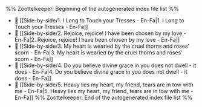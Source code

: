 %% Zoottelkeeper: Beginning of the autogenerated index file list  %%
- 📄 [[Side-by-side/1. I Long to Touch your Tresses - En-Fa|1. I Long to Touch your Tresses - En-Fa]]
- 📄 [[Side-by-side/2. Rejoice, rejoice! I have been chosen by my love - En-Fa|2. Rejoice, rejoice! I have been chosen by my love - En-Fa]]
- 📄 [[Side-by-side/3. My heart is wearied by the cruel thorns and roses' scorn - En-Fa|3. My heart is wearied by the cruel thorns and roses' scorn - En-Fa]]
- 📄 [[Side-by-side/4. Do you believe divine grace in you does not dwell - it does - En-Fa|4. Do you believe divine grace in you does not dwell - it does - En-Fa]]
- 📄 [[Side-by-side/5. Heavy lies my heart, my friend, tears are in tow with me - En-Fa|5. Heavy lies my heart, my friend, tears are in tow with me - En-Fa]]
%% Zoottelkeeper: End of the autogenerated index file list  %%
